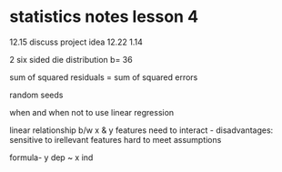 # statistics notes lesson 4

12.15 discuss project idea
12.22 
1.14

2 six sided die distribution b= 36

sum of squared residuals =  sum of squared errors

random seeds

when and when not to use linear regression

linear relationship b/w x & y
features need to interact
	- disadvantages:
	  sensitive to irellevant features
          hard to meet assumptions

formula- y dep ~ x ind
